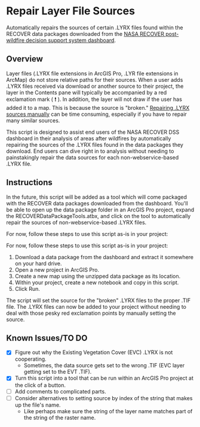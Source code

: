 
# Repair Layer File Sources

Automatically repairs the sources of certain .LYRX files found within the RECOVER data packages downloaded from the [NASA RECOVER post-wildfire decision support system dashboard](https://www.arcgis.com/apps/dashboards/19af90a8bc5d41188ed855d249bc1c72). 

## Overview 

Layer files (.LYRX file extensions in ArcGIS Pro, .LYR file extensions in ArcMap) do not store relative paths for their sources. When a user adds .LYRX files received via download or another source to their project, the layer in the Contents pane will typically be accompanied by a red exclamation mark ( :exclamation: ). In addition, the layer will not draw if the user has added it to a map. This is because the source is "broken." [Repairing .LYRX sources manually](https://pro.arcgis.com/en/pro-app/latest/help/mapping/layer-properties/repair-broken-data-links.htm) can be time consuming, especially if you have to repair many similar sources. 

This script is designed to assist end users of the NASA RECOVER DSS dashboard in their analysis of areas after wildfires by automatically repairing the sources of the .LYRX files found in the data packages they download. End users can dive right in to analysis without needing to painstakingly repair the data sources for each non-webservice-based .LYRX file.

## Instructions

In the future, this script will be added as a tool which will come packaged with the RECOVER data packages downloaded from the dashboard. You'll be able to open up the data package folder in an ArcGIS Pro project, expand the RECOVERDataPackageTools.atbx, and click on the tool to automatically repair the sources of non-webservice-based .LYRX files.

For now, follow these steps to use this script as-is in your project:

For now, follow these steps to use this script as-is in your project:

1. Download a data package from the dashboard and extract it somewhere on your hard drive.
2. Open a new project in ArcGIS Pro.
3. Create a new map using the unzipped data package as its location.
4. Within your project, create a new notebook and copy in this script.
5. Click Run.

The script will set the source for the "broken" .LYRX files to the proper .TIF file. The .LYRX files can now be added to your project without needing to deal with those pesky red exclamation points by manually setting the source.

## Known Issues/TO DO
- [x] Figure out why the Existing Vegetation Cover (EVC) .LYRX is not cooperating.
    - Sometimes, the data source gets set to the wrong .TIF (EVC layer getting set to the EVT .TIF).
- [x] Turn this script into a tool that can be run within an ArcGIS Pro project at the click of a button. 
- [ ] Add comments to complicated parts.
- [ ] Consider alternatives to setting source by index of the string that makes up the file's name.
    - Like perhaps make sure the string of the layer name matches part of the string of the raster name.
